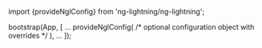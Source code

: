 import {provideNglConfig} from 'ng-lightning/ng-lightning';

bootstrap(App, [
  ...
  provideNglConfig( /* optional configuration object with overrides */ ),
  ...
]);
